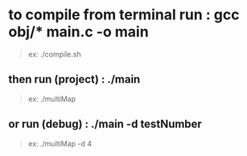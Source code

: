 
# to compile from terminal run :  gcc obj/* main.c -o main 
> ex: ./compile.sh

## then run (project) : ./main 
> ex:  ./multiMap

## or run (debug) : ./main -d testNumber 
> ex:  ./multiMap -d 4
